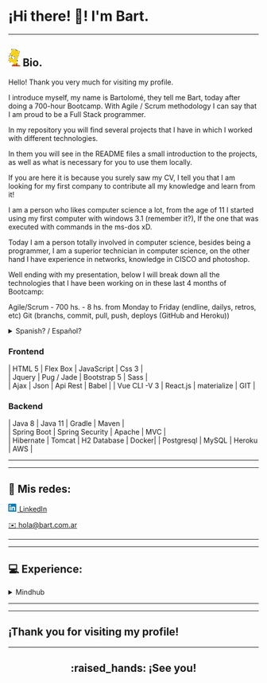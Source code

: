 # ¡Hi there! :wave:! I'm **Bart**.
---

## <img src="assets/barto16x15.png"> Bio. </h2>

Hello! Thank you very much for visiting my profile.

I introduce myself, my name is Bartolomé, they tell me Bart, today after doing a 700-hour Bootcamp. With Agile / Scrum methodology I can say that I am proud to be a Full Stack programmer.

In my repository you will find several projects that I have in which I worked with different technologies.

In them you will see in the README files a small introduction to the projects, as well as what is necessary for you to use them locally.

If you are here it is because you surely saw my CV, I tell you that I am looking for my first company to contribute all my knowledge and learn from it!

I am a person who likes computer science a lot, from the age of 11 I started using my first computer with windows 3.1 (remember it?), If the one that was executed with commands in the ms-dos xD.

Today I am a person totally involved in computer science, besides being a programmer, I am a superior technician in computer science, on the other hand I have experience in networks, knowledge in CISCO and photoshop.

Well ending with my presentation, below I will break down all the technologies that I have been working on in these last 4 months of Bootcamp:

Agile/Scrum - 700 hs. - 8 hs. from Monday to Friday (endline, dailys, retros, etc)
Git (branchs, commit, pull, push, deploys (GitHub and Heroku))


<details>
<summary> Spanish? / Español? </summary>
/
 /
¡Hola! Muchas gracias por visitar mi perfil.

Me presento, me llamo Bartolomé, me dicen Bart, hoy después de hacer un Bootcamp de 700 horas. Con la metodología Agile / Scrum puedo decir que estoy orgulloso de ser un programador Full Stack.

En mi repositorio encontrarás varios proyectos en los que trabajé con diferentes tecnologías.

En los mismos podrás ver en los archivos de README una pequeña introducción a los proyectos, así como lo necesario para que puedas utilizarlos localmente.

Si estás aquí es porque seguro que viste mi CV, te digo que estoy buscando mi primera empresa para aportar todos mis conocimientos y aprender de ella!

Soy una persona a la que le gusta mucho la informática, desde los 11 años empecé a usar mi primer ordenador con windows 3.11 (¿lo recuerdas?), Si el que se ejecutaba con comandos en el ms-dos xD.

Hoy soy una persona totalmente involucrada en la informática, además de programador, soy un técnico superior en informática, por otro lado tengo experiencia en redes, conocimientos en CISCO y photoshop.

Bien terminando con mi presentación, a continuación desglosaré todas las tecnologías en las que he estado trabajando en estos últimos 4 meses de Bootcamp:

Agile / Scrum - 700 hrs. - 8 horas. de lunes a viernes (final, diarios, retros, etc)
Git (branchs, commit, pull, push, deploys (GitHub y Heroku))


</details>

### Frontend 

|  HTML 5       | Flex Box      | JavaScript  | Css 3 |        
| Jquery        | Pug / Jade    | Bootstrap 5 | Sass  |  
| Ajax          | Json          |  Api Rest   | Babel | 
| Vue CLI -V 3  | React.js      | materialize | GIT   | 


### Backend

|  Java 8       |   Java 11       |  Gradle     | Maven |        
| Spring Boot   | Spring Security |   Apache    | MVC   |  
| Hibernate     | Tomcat          | H2 Database | Docker| 
| Postgresql    | MySQL           |   Heroku    | AWS   |


---
---

## :link: Mis redes:

<!-- ~~www.Home-banking-.com.ar~~ (in construction) -->


[<img src="assets/linkedin_18x16.png"> LinkedIn][linkedin]

[:envelope: hola@bart.com.ar](mailto:bartolome.albarracin@hotmail.com)


---
---

## :computer: Experience:


<details>
<summary>Mindhub</summary>

<img src="assets/mindhub_160x80.jpg">

BootCamp FrontEnd & Backend| 2021 - present -  like student

</details>

---
---

## ¡Thank you for visiting my profile!

---

<h2 align="center">:raised_hands: ¡See you!</h2>

<!-- refers -->
[linkedin]: https://www.linkedin.com/in/bartolomealbarracin/
